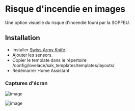 # Risque d'incendie en images

Une option visuelle du risque d'incendie founi par la SOPFEU.

## Installation

- Installer [Swiss Army Knife](https://swiss-army-knife-card-manual.amoebelabs.com/start/installation/).
- Ajouter les sensors.
- Copier le template dans le répertoire /config/lovelace/sak_templates/templates/layouts/
- Redémarrer Home Assistant

### Captures d'écran

![image](https://github.com/MichelJourdain/domo-quebec/assets/83040228/6c5b1363-d340-499c-9526-cea0ab8b036c)

![image](https://github.com/MichelJourdain/domo-quebec/assets/83040228/e6b2d293-afa7-4fd9-9359-1cf5e98e062a)
